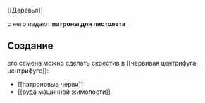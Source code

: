 [[Деревья]]

с него падают **патроны для пистолета**

## Создание
его семена можно сделать скрестив в [[червивая центрифуга|центрифуге]]:
- [[патроновые черви]]
- [[руда машинной жимолости]]

